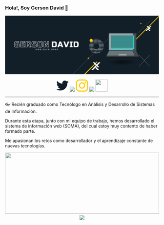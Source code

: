 ### Hola!, Soy Gerson David 👋

<img
  src="https://raw.githubusercontent.com/Gdsoto/Gdsoto/main/Banner.png"
/>
<p align="center">
  <a href="https://twitter.com/Gdsoto5622">
    <img
      width="40px"
      height="40px"
      src="https://raw.githubusercontent.com/Gdsoto/Gdsoto/e5c25debc12999f5eadf82772ee73ff50f7618f1/assets/twitter.svg"
    />
  </a>
  <img src="https://i.imgur.com/FIER2ut.png" />
  <a href="https://www.instagram.com/gdsoto5622">
    <img
      width="40px"
      height="40px"
      src="https://raw.githubusercontent.com/Gdsoto/Gdsoto/929e4774ff9e526e34a8d0bd2885710516611e17/assets/logotipo-de-instagram.svg"
    />
  </a>
  <img src="https://i.imgur.com/FIER2ut.png" />
  <a href="https://www.linkedin.com/in/gdsoto">
    <img
      width="40px"
      height="40px"
      src="https://raw.githubusercontent.com/Gdsoto/Gdsotou/00af3fad33b06c8d8c99cd896776c7e913043da6/assets/linkedin.svg"
    />
  </a>
</p>
<hr />
<p>
 👓 Recién graduado como Tecnólogo en Análisis y Desarrollo de Sistemas de Información.<br>
 
Durante esta etapa, junto con mi equipo de trabajo, hemos desarrollado el sistema de información web (SOMA), del cual estoy muy contento de haber formado parte.<br>

Me apasionan los retos como desarrollador y el aprendizaje constante de nuevas tecnologías.<br>
  
</p>
<div align="center">
  <img
    width="100%"
    height="200"
    src="https://github-readme-stats.vercel.app/api?username=Gdsoto&show_icons=true&theme=gotham"
  />
  <img
    align="center"
    src="https://github-readme-stats.anuraghazra1.vercel.app/api/top-langs/?username=Gdsoto&layout=compact&theme=gotham"
  />
</div>


